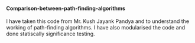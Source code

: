 #### Comparison-between-path-finding-algorithms

 I have taken this code from Mr. Kush Jayank Pandya and to understand the working of path-finding algorithms. I have also modularised the code and done statiscally significance testing.
